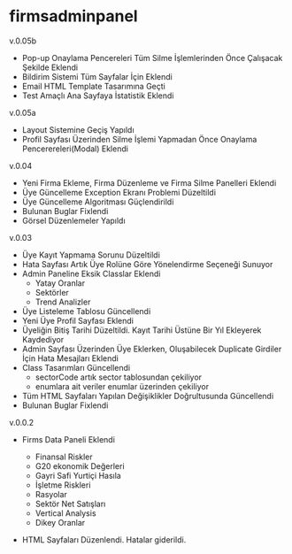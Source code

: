 # firmsadminpanel

v.0.05b
- Pop-up Onaylama Pencereleri Tüm Silme İşlemlerinden Önce Çalışacak Şekilde Eklendi
- Bildirim Sistemi Tüm Sayfalar İçin Eklendi
- Email HTML Template Tasarımına Geçti
- Test Amaçlı Ana Sayfaya İstatistik Eklendi

v.0.05a
- Layout Sistemine Geçiş Yapıldı
- Profil Sayfası Üzerinden Silme İşlemi Yapmadan Önce Onaylama Pencerereleri(Modal) Eklendi

v.0.04
- Yeni Firma Ekleme, Firma Düzenleme ve Firma Silme Panelleri Eklendi
- Üye Güncelleme Exception Ekranı Problemi Düzeltildi
- Üye Güncelleme Algoritması Güçlendirildi
- Bulunan Buglar Fixlendi
- Görsel Düzenlemeler Yapıldı

v.0.03
- Üye Kayıt Yapmama Sorunu Düzeltildi
- Hata Sayfası Artık Üye Rolüne Göre Yönelendirme Seçeneği Sunuyor
- Admin Paneline Eksik Classlar Eklendi
    - Yatay Oranlar
    - Sektörler
    - Trend Analizler
- Üye Listeleme Tablosu Güncellendi
- Yeni Üye Profil Sayfası Eklendi
- Üyeliğin Bitiş Tarihi Düzeltildi. Kayıt Tarihi Üstüne Bir Yıl Ekleyerek Kaydediyor
- Admin Sayfası Üzerinden Üye Eklerken, Oluşabilecek Duplicate Girdiler İçin Hata Mesajları Eklendi
- Class Tasarımları Güncellendi
    - sectorCode artık sector tablosundan çekiliyor
    - enumlara ait veriler enumlar üzerinden çekiliyor
- Tüm HTML Sayfaları Yapılan Değişiklikler Doğrultusunda Güncellendi
- Bulunan Buglar Fixlendi

v.0.0.2
- Firms Data Paneli Eklendi
    - Finansal Riskler
    - G20 ekonomik Değerleri
    - Gayri Safi Yurtiçi Hasıla
    - İşletme Riskleri
    - Rasyolar
    - Sektör Net Satışları
    - Vertical Analysis
    - Dikey Oranlar

- HTML Sayfaları Düzenlendi. Hatalar giderildi.